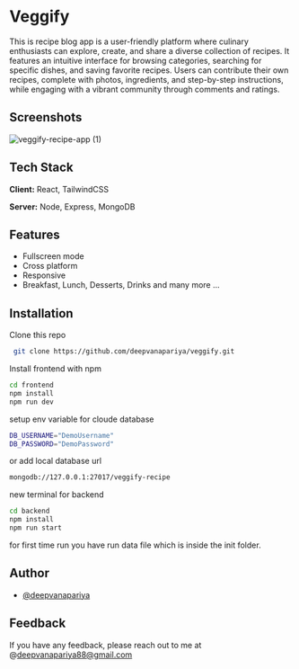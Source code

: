 
# Veggify 


This is recipe blog app is a user-friendly platform where culinary enthusiasts can explore, create, and share a diverse collection of recipes. It features an intuitive interface for browsing categories, searching for specific dishes, and saving favorite recipes. Users can contribute their own recipes, complete with photos, ingredients, and step-by-step instructions, while engaging with a vibrant community through comments and ratings. 


## Screenshots

![veggify-recipe-app (1)](https://github.com/deepvanapariya/veggify/assets/133117676/779bde93-4cc5-478f-a00b-f939f6bfff2c)



## Tech Stack

**Client:** React, TailwindCSS

**Server:** Node, Express, MongoDB


## Features

- Fullscreen mode
- Cross platform
- Responsive
- Breakfast, Lunch, Desserts, Drinks and many more ...


## Installation

Clone this repo
``` bash
 git clone https://github.com/deepvanapariya/veggify.git
```
Install frontend with npm 

 ```bash
 cd frontend
 npm install 
 npm run dev
```
setup env variable for cloude database
```bash
DB_USERNAME="DemoUsername"
DB_PASSWORD="DemoPassword"
```
or add local database url
```bash
mongodb://127.0.0.1:27017/veggify-recipe
```
new terminal for backend 
```bash
cd backend
npm install
npm run start
```
for first time run you have run data file which is inside the init folder.
## Author

- [@deepvanapariya](https://www.github.com/deepvanapariya)


## Feedback

If you have any feedback, please reach out to me at @deepvanapariya88@gmail.com

